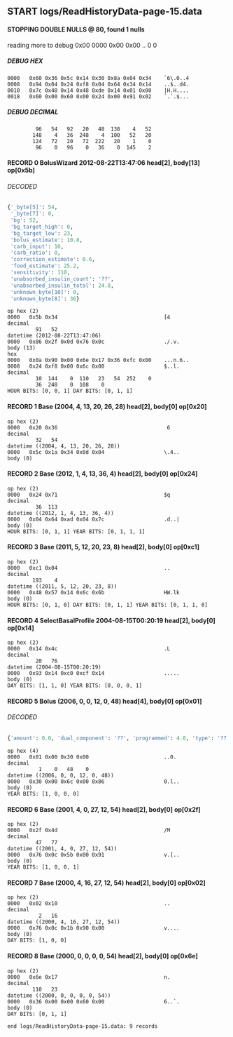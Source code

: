 ## START logs/ReadHistoryData-page-15.data
#### STOPPING DOUBLE NULLS @ 80, found 1 nulls
reading more to debug 0x00
    0000   0x00 0x00                                  ..
              0    0
##### DEBUG HEX
    0000   0x60 0x36 0x5c 0x14 0x30 0x8a 0x04 0x34    `6\.0..4
    0008   0x94 0x04 0x24 0xf8 0x04 0x64 0x34 0x14    ..$..d4.
    0010   0x7c 0x48 0x14 0x48 0xde 0x14 0x01 0x00    |H.H....
    0018   0x60 0x00 0x60 0x00 0x24 0x00 0x91 0x02    `.`.$...
##### DEBUG DECIMAL
             96   54   92   20   48  138    4   52
            148    4   36  248    4  100   52   20
            124   72   20   72  222   20    1    0
             96    0   96    0   36    0  145    2
#### RECORD 0 BolusWizard 2012-08-22T13:47:06 head[2], body[13] op[0x5b]
###### DECODED
```python
{'_byte[5]': 54,
 '_byte[7]': 0,
 'bg': 52,
 'bg_target_high': 0,
 'bg_target_low': 23,
 'bolus_estimate': 10.8,
 'carb_input': 10,
 'carb_ratio': 0,
 'correction_estimate': 0.6,
 'food_estimate': 25.2,
 'sensitivity': 110,
 'unabsorbed_insulin_count': '??',
 'unabsorbed_insulin_total': 24.8,
 'unknown_byte[10]': 0,
 'unknown_byte[8]': 36}
```
    op hex (2)
    0000   0x5b 0x34                                  [4
    decimal
             91   52
    datetime (2012-08-22T13:47:06)
    0000   0x86 0x2f 0x0d 0x76 0x0c                   ./.v.
    body (13)
    hex
    0000   0x0a 0x90 0x00 0x6e 0x17 0x36 0xfc 0x00    ...n.6..
    0008   0x24 0xf8 0x00 0x6c 0x00                   $..l.
    decimal
             10  144    0  110   23   54  252    0
             36  248    0  108    0
    HOUR BITS: [0, 0, 1] DAY BITS: [0, 1, 1]
#### RECORD 1 Base (2004, 4, 13, 20, 26, 28) head[2], body[0] op[0x20]

    op hex (2)
    0000   0x20 0x36                                   6
    decimal
             32   54
    datetime ((2004, 4, 13, 20, 26, 28))
    0000   0x5c 0x1a 0x34 0x0d 0x04                   \.4..
    body (0)

#### RECORD 2 Base (2012, 1, 4, 13, 36, 4) head[2], body[0] op[0x24]

    op hex (2)
    0000   0x24 0x71                                  $q
    decimal
             36  113
    datetime ((2012, 1, 4, 13, 36, 4))
    0000   0x04 0x64 0xad 0x04 0x7c                   .d..|
    body (0)
    HOUR BITS: [0, 1, 1] YEAR BITS: [0, 1, 1, 1]
#### RECORD 3 Base (2011, 5, 12, 20, 23, 8) head[2], body[0] op[0xc1]

    op hex (2)
    0000   0xc1 0x04                                  ..
    decimal
            193    4
    datetime ((2011, 5, 12, 20, 23, 8))
    0000   0x48 0x57 0x14 0x6c 0x6b                   HW.lk
    body (0)
    HOUR BITS: [0, 1, 0] DAY BITS: [0, 1, 1] YEAR BITS: [0, 1, 1, 0]
#### RECORD 4 SelectBasalProfile 2004-08-15T00:20:19 head[2], body[0] op[0x14]

    op hex (2)
    0000   0x14 0x4c                                  .L
    decimal
             20   76
    datetime (2004-08-15T00:20:19)
    0000   0x93 0x14 0xc0 0xcf 0x14                   .....
    body (0)
    DAY BITS: [1, 1, 0] YEAR BITS: [0, 0, 0, 1]
#### RECORD 5 Bolus (2006, 0, 0, 12, 0, 48) head[4], body[0] op[0x01]
###### DECODED
```python
{'amount': 0.0, 'dual_component': '??', 'programmed': 4.8, 'type': '??'}
```
    op hex (4)
    0000   0x01 0x00 0x30 0x00                        ..0.
    decimal
              1    0   48    0
    datetime ((2006, 0, 0, 12, 0, 48))
    0000   0x30 0x00 0x6c 0x00 0x86                   0.l..
    body (0)
    YEAR BITS: [1, 0, 0, 0]
#### RECORD 6 Base (2001, 4, 0, 27, 12, 54) head[2], body[0] op[0x2f]

    op hex (2)
    0000   0x2f 0x4d                                  /M
    decimal
             47   77
    datetime ((2001, 4, 0, 27, 12, 54))
    0000   0x76 0x0c 0x5b 0x00 0x91                   v.[..
    body (0)
    YEAR BITS: [1, 0, 0, 1]
#### RECORD 7 Base (2000, 4, 16, 27, 12, 54) head[2], body[0] op[0x02]

    op hex (2)
    0000   0x02 0x10                                  ..
    decimal
              2   16
    datetime ((2000, 4, 16, 27, 12, 54))
    0000   0x76 0x0c 0x1b 0x90 0x00                   v....
    body (0)
    DAY BITS: [1, 0, 0]
#### RECORD 8 Base (2000, 0, 0, 0, 0, 54) head[2], body[0] op[0x6e]

    op hex (2)
    0000   0x6e 0x17                                  n.
    decimal
            110   23
    datetime ((2000, 0, 0, 0, 0, 54))
    0000   0x36 0x00 0x00 0x60 0x00                   6..`.
    body (0)
    DAY BITS: [0, 1, 1]
`end logs/ReadHistoryData-page-15.data: 9 records`
